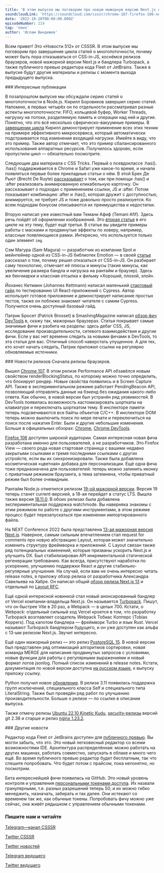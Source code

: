 ```yaml
---
title: 'В этом выпуске мы поговорим про новую мажорную версию Next.js и бандлере Turbopack, завершение цикла статей о многопоточности, почему может быть пора отказываться от CSS-in-JS, коснёмся релизов браузеров и публичного превью редактора кода Fleet от JetBrains.'
soundcloudLink: 'https://soundcloud.com/csssr/chrome-107-firefox-106-nextjs-13-i-turbopack-publichnoe-prevyu-fleet'
date: '2022-10-28T00:00:00.000Z'
episodeNumber: 219
tag: 'news'
author: 'Ислам Виндижев'
---
```


Всем привет! Это «Новости 512» от CSSSR. В этом выпуске мы поговорим про завершение цикла статей о многопоточности, почему может быть пора отказываться от CSS-in-JS, коснёмся релизов браузеров, новой мажорной версии Next.js и бандлера Turbopack, а также публичного превью редактора кода Fleet от JetBrains. Также в выпуске будут другие материалы и релизы с момента выхода предыдущего выпуска.

<ParagraphWithImage imageName="laptopNews" >
  ### Интересные публикации

В позапрошлом выпуске мы обсуждали серию статей о многопоточности в Node.js. Кирилл Боровиков завершил серию статей. Напомню, в первых четырёх он по отдельности рассматривал разные аспекты многопоточности: FIFO, кольцевой буфер, Worker Threads, нагрузку на потоки, разделяемую память и операции над ней и другие. Понятно, что это всё несколько сферическо-вакуумные примеры. В [завершении цикла](https://habr.com/ru/company/tensor/blog/693738/) Кирилл демонстрирует применение всех этих техник на примере эффективного микросервиса, который автоматически подстраивается под изменения входящей нагрузки. Имейте в виду, что это пример. Также автор отмечает, что это пример сбалансированного использования аппаратных ресурсов. Получилось здорово, если пропустили цикл — обязательно посмотрите.
</ParagraphWithImage>

Следующие два материала с CSS Tricks. Первый о псевдоклассе :has(). :has() поддерживается в Chrome и Safari уже какое-то время, и начали появляться первые более прикладные статьи о нём. В этой Брех Де Рьют (Brecht De Ruyte) [рассказывает](https://css-tricks.com/creating-animated-clickable-cards-with-the-has-relational-pseudo-class/) о том, как при помощи :has() и :after реализовать анимированную кликабельную карточку. Он рассказывает о подходах с применением ссылки, JS и :after. Потом показывает комбинацию :after и :has(), которая дружит с доступностью, анимируется, не требует JS и тоже довольно просто реализуется. Ко всем подходам бонусом описываются их преимущества и недостатки.

Вторую написал уже известный вам Темани Афиф (Temani Afif). Здесь речь пойдёт об оформлении изображений. Это [вторая статья](https://css-tricks.com/fancy-image-decorations-masks-and-advanced-hover-effects/) в его цикле на эту тему, будет ещё третья. В статье вы увидите примеры работы с масками и продвинутые эффекты по ховеру, например, классные появляющиеся рамки. Интересно, что используется только один элемент `img`.

Сэм Магура (Sam Magura) — разработчик из компании Spot и мейнтейнер одной из CSS-in-JS библиотек Emotion — в своей [статье](https://dev.to/srmagura/why-were-breaking-up-wiht-css-in-js-4g9b) рассказал о том, почему решил отказаться от CSS-in-JS. Он разбирает саму технологию, отмечает её плюсы и минусы (такие минусы, как увеличение размера бандла и нагрузка на рантайм и браузер). Здесь же бенчмарки и классная отсылка к фильму «Хороший, плохой, злой».

Йоханес Кетманн (Johannes Kettmann) написал маленький [стартовый гайд](https://profy.dev/article/cypress-react) по тестированию UI React-приложений с Cypress. Автор использует готовое приложение  и демонстрирует написание простых тестов, также он поближе знакомит читателя с самим Cypress. Получился очень доступный базовый гайд.

Патрик Бросет (Patrick Brosset) в SmashingMagazine написал [обзор фич DevTools](https://www.smashingmagazine.com/2022/10/devtools-updates-halloween-edition/) в, скажу так, мажорных браузерах. Статья покрывает самые значимые фичи и разбита на разделы: здесь дебаг CSS, JS, исследование производительности, сетевого взаимодействия и другие фичи. Если у вас нет времени следить за новыми фичами в DevTools, то эта статья для вас. Отличный способ наверстать упущенное. А для тех, кто хочет начать следить, Патрик приложил ссылки на регулярно обновляемые источники.

<ParagraphWithImage imageName="manWithLaptop">
  ### Новости релизов
  Сначала релизы браузеров.

  Вышел [Chrome 107](https://chromereleases.googleblog.com/2022/10/stable-channel-update-for-desktop_25.html). В этом релизе Performance API обзавёлся новым свойством renderBlockingStatus, по которому можно точно определить, что блокирует рендер. Новые свойства появились и в Screen Capture API. Также в экспериментальном режиме работает PendingBeacon API, позволяющий отправлять данные на бэкенд без ожидания какого-либо ответа. Как обычно, в новой версии был устранён ряд уязвимостей.
  В DevTools появилась возможность кастомизировать шорткаты на клавиатуре и переключать шорткатом тему. В инспекторе памяти теперь подсвечиваются все байты объектов C/C++. В инспекторе DOM теперь можно выключить поиск по мере печати и переключиться на поиск после нажатия Enter. Были и другие небольшие изменения.
  Больше в официальных обзорах: [Chrome](https://developer.chrome.com/blog/new-in-chrome-107/), [Chrome DevTools](https://developer.chrome.com/blog/new-in-devtools-107/).
</ParagraphWithImage>

[Firefox 106](https://blog.mozilla.org/en/mozilla/privacy-online-just-got-easier-with-todays-firefox-release/) доступен широкой аудитории. Самая интересная новая фича разработана именно для пользователей, а не разработчиков. Это Firefox View — своего рода новая стартовая страница с вашими недавно закрытыми ссылками и тремя последними ссылками с других устройств, если вы их синхронизировали. Также была добавлена косметическая «цветная» добавка для персонализации. Ещё одна фича тоже предназначена для пользователей: теперь можно запинить иконку с приватным режимом браузинга, а тема затемнена, чтобы приватный режим был более очевидным.

Рантайм Node.js отметился релизом [19-ой мажорной версии](https://nodejs.org/en/blog/announcements/v19-release-announce/). Версия 19 теперь станет current-версией, а 18-ая перейдет в статус LTS. Вышла также версия [18.11.0](https://nodejs.org/en/blog/release/v18.11.0/). В обоих релизах была добавлена экспериментальная поддержка watchmode. Вы наверняка знакомы с этим режимом по работе с другими инструментами, в этом режиме процесс будет перезапускаться при изменении импортированного файла.

На NEXT Conference 2022 была представлена [13-ая мажорная версия Next.js](https://nextjs.org/blog/next-13). Наверное, самым сильным впечатлением стал request for comments про новую абстракцию Layout, которая может значительно изменить структуру фреймворка и приложений. С Layout связан также ряд потенциальных изменений, которые призваны ускорить Next.js и улучшить DX. Был стабилизирован API инкрементальной статической регенерации требованию. Как всегда, присутствуют наработки по ускорению, улучшению поддержки React и другие стабильно-регулярные улучшения. На случай, если вам не очень интересно читать release notes, я приложу обзор релиза от разработчика Александра Савельева на Хабре. Он написал общий [обзор релиза Next.js 13](https://habr.com/ru/post/695080/) и отдельный по [Layout RFC](https://habr.com/ru/post/695076/).

Ещё одной интересной новинкой стал новый анонсированный бандлер от Vercel компании-владельца Next.js. Он называется [Turbopack](https://vercel.com/blog/turbopack). Пишут, что он быстрее Vite в 20 раз, а Webpack — в целых 700. Кстати, о Webpack: отдельный сильный ход Vercel кроется в том, что разработку Turbopack возглавляет создатель Webpack Тобиас Копперс (Tobias Koppers). Под капотом бандлера — фреймворк Turbo и язык Rust. Vercel называют Turbopack бандлером будущего, и он уже доступен как альфа с 13-ым релизом Next.js. Звучит интересно.

Ещё один мажорный релиз — это релиз [PostgreSQL 15](https://www.postgresql.org/about/news/postgresql-15-released-2526/). В новой версии был представлен ряд оптимизаций алгоритмов сортировки, новая команда MERGE для написания продвинутых запросов с условиями, новые функции для работы с регулярными выражениями и новый формат логов jsonlog. Полный список изменений в release notes. Кстати, документация по новой версии доступна [на русском языке](https://postgrespro.ru/blog/news/5969814), к выпуску приложу ссылку.

Python получил новое [обновление](https://blog.python.org/2022/10/python-3110-is-now-available.html). В релизе 3.11 появилась поддержка групп исключений, специального класса Self и специального типа LiteralString. Также был проведён ряд работ по улучшению производительности. Больше о релизе — по ссылке в описании выпуска.

Также отмечу релизы [Ubuntu 22.10 Kinetic Kudu](https://ubuntu.com/blog/canonical-releases-ubuntu-22-10-kinetic-kudu), [security-релизы](https://github.blog/2022-10-18-git-security-vulnerabilities-announced/) версий git 2.38 и старше и релиз [nginx 1.23.2](https://mailman.nginx.org/archives/list/nginx-announce@nginx.org/thread/VAQRBPXUPF43YLPXYJXTQ4JOVZZULOTN/).

<ParagraphWithImage imageName="laptopNews" >
  ### Другие новости

Редактор кода Fleet от JetBrains доступен для [публичного превью](https://blog.jetbrains.com/fleet/2022/10/introducing-the-fleet-public-preview/). Вы могли забыть, что это. Это новый легковесный редактор со всеми возможностями IDE. Архитектура распределённая: можно работать на других машинах, работать совместно, запускать в облаке и много чего ещё. Во время публичного превью редактор будет бесплатным, так что спешите попробовать. Что будет потом с прайсом, пока непонятно, но посмотрим.
</ParagraphWithImage>

Бета интереснейшей фичи появилась на GitHub. Это новый уровень контроля и управления [персональными токенами доступа](https://github.blog/2022-10-18-introducing-fine-grained-personal-access-tokens-for-github/). Их назвали гранулярными, т.е. разных разрешений теперь 50, и их можно гибко менеджить, назначать, забирать и так далее. Они истекают со временем так же, как обычные токены. Попробовать фичу можно уже сейчас, она живёт рядышком с управлением обычными токенами.

  ### Пишите нам и читайте
  [Telegram—канал CSSSR](https://t.me/csssr)

  [Twitter CSSSR](https://twitter.com/csssr_dev)

  [Twitter новостей](https://twitter.com/csssr_news)

  [Telegram ведущего](https://t.me/Vindizh)

  [Twitter ведущего](https://twitter.com/Vindizh)
